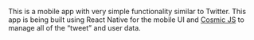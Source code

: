 This is a mobile app with very simple functionality similar to Twitter. This app is being built using React Native for the mobile UI and [Cosmic JS](https://cosmicjs.com/) to manage all of the “tweet” and user data.
